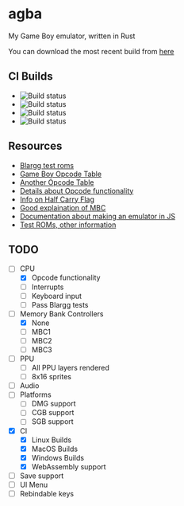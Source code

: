 # agba

My Game Boy emulator, written in Rust

You can download the most recent build from [here](https://cirrus-ci.com/github/aquova/agba/master)

## CI Builds

- ![Build status](https://api.cirrus-ci.com/github/aquova/agba.svg?task=win)
- ![Build status](https://api.cirrus-ci.com/github/aquova/agba.svg?task=osx)
- ![Build status](https://api.cirrus-ci.com/github/aquova/agba.svg?task=linux)
- ![Build status](https://api.cirrus-ci.com/github/aquova/agba.svg?task=wasm)

## Resources

- [Blargg test roms](https://github.com/retrio/gb-test-roms)
- [Game Boy Opcode Table](http://pastraiser.com/cpu/gameboy/gameboy_opcodes.html)
- [Another Opcode Table](https://izik1.github.io/gbops/)
- [Details about Opcode functionality](https://raw.githubusercontent.com/gb-archive/salvage/master/txt-files/gb-instructions.txt)
- [Info on Half Carry Flag](https://robdor.com/2016/08/10/gameboy-emulator-half-carry-flag/)
- [Good explaination of MBC](https://retrocomputing.stackexchange.com/questions/11732/how-does-the-gameboys-memory-bank-switching-work)
- [Documentation about making an emulator in JS](http://imrannazar.com/GameBoy-Emulation-in-JavaScript)
- [Test ROMs, other information](http://opusgames.com/games/GBDev/GBDev.html)

## TODO

- [ ] CPU
    - [x] Opcode functionality
    - [ ] Interrupts
    - [ ] Keyboard input
    - [ ] Pass Blargg tests
- [ ] Memory Bank Controllers
    - [x] None
    - [ ] MBC1
    - [ ] MBC2
    - [ ] MBC3
- [ ] PPU
    - [ ] All PPU layers rendered
    - [ ] 8x16 sprites
- [ ] Audio
- [ ] Platforms
    - [ ] DMG support
    - [ ] CGB support
    - [ ] SGB support
- [x] CI
    - [x] Linux Builds
    - [x] MacOS Builds
    - [x] Windows Builds
    - [x] WebAssembly support
- [ ] Save support
- [ ] UI Menu
- [ ] Rebindable keys
